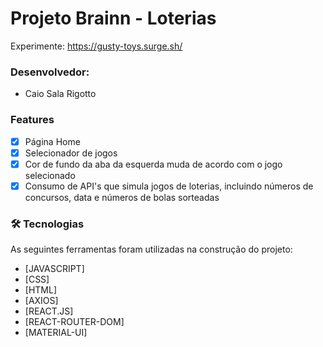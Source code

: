 # Projeto Brainn - Loterias

Experimente:
https://gusty-toys.surge.sh/

### Desenvolvedor: 
- Caio Sala Rigotto

### Features

- [x] Página Home
- [x] Selecionador de jogos
- [x] Cor de fundo da aba da esquerda muda de acordo com o jogo selecionado
- [x] Consumo de API's que simula jogos de loterias, incluindo números de concursos, data e números de bolas sorteadas 

### 🛠 Tecnologias

As seguintes ferramentas foram utilizadas na construção do projeto:

- [JAVASCRIPT]
- [CSS]
- [HTML]
- [AXIOS]
- [REACT.JS]
- [REACT-ROUTER-DOM]
- [MATERIAL-UI]
